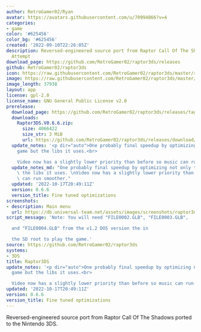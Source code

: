 ```yaml
---
author: RetroGamer02/Ryan
avatar: https://avatars.githubusercontent.com/u/70994866?v=4
categories:
- game
color: '#625456'
color_bg: '#625456'
created: '2022-09-10T22:26:05Z'
description: Reversed-engineered source port from Raptor Call Of The Shadows 3DS Port
  Attempt
download_page: https://github.com/RetroGamer02/raptor3ds/releases
github: RetroGamer02/raptor3ds
icon: https://raw.githubusercontent.com/RetroGamer02/raptor3ds/master/rapicon.png
image: https://raw.githubusercontent.com/RetroGamer02/raptor3ds/master/RapBanner.png
image_length: 37938
layout: app
license: gpl-2.0
license_name: GNU General Public License v2.0
prerelease:
  download_page: https://github.com/RetroGamer02/raptor3ds/releases/tag/0.6.6
  downloads:
    Raptor3DS.V0.6.6.zip:
      size: 4066422
      size_str: 3 MiB
      url: https://github.com/RetroGamer02/raptor3ds/releases/download/0.6.6/Raptor3DS.V0.6.6.zip
  update_notes: '<p dir="auto">One probably final speedup by optimizing not only the
    game but the libs it uses.<br>

    Video now has a slightly lower priority than before so music can run smoother.</p>'
  update_notes_md: "One probably final speedup by optimizing not only the game but\
    \ the libs it uses. \nVideo now has a slightly lower priority than before so music\
    \ can run smoother."
  updated: '2022-10-17T20:49:11Z'
  version: 0.6.6
  version_title: Fine tuned optimizations
screenshots:
- description: Main menu
  url: https://db.universal-team.net/assets/images/screenshots/raptor3ds/main-menu.png
script_message: 'Note: You will need "FILE0002.GLB", "FILE0003.GLB",

  and "FILE0004.GLB" from the v1.2 DOS version the in

  the SD root to play the game.'
source: https://github.com/RetroGamer02/raptor3ds
systems:
- 3DS
title: Raptor3DS
update_notes: '<p dir="auto">One probably final speedup by optimizing not only the
  game but the libs it uses.<br>

  Video now has a slightly lower priority than before so music can run smoother.</p>'
updated: '2022-10-17T20:49:11Z'
version: 0.6.6
version_title: Fine tuned optimizations
---
```

Reversed-engineered source port from Raptor Call Of The Shadows ported to the Nintendo 3DS.